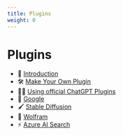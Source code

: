 ```yaml
---
title: Plugins
weight: 0
---
```


# Plugins
* 🔌 [Introduction](./introduction.md)
* 🛠️ [Make Your Own Plugin](./make_your_own.md)
* 🧑‍💼 [Using official ChatGPT Plugins](./chatgpt_plugins_openapi.md)
* 🔎 [Google](./google_search.md)
* 🖌️ [Stable Diffusion](./stable_diffusion.md)
* 🧠 [Wolfram](./wolfram.md)
* ⚡ [Azure AI Search](./azure_ai_search.md)